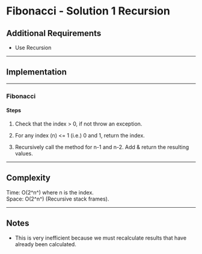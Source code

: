 # Fibonacci - Solution 1 Recursion

## Additional Requirements
- Use Recursion

---

## Implementation

---

### Fibonacci

#### Steps
1. Check that the index > 0, if not throw an exception.

2. For any index (n) <= 1 (i.e.) 0 and 1, return the index.

3. Recursively call the method for n-1 and n-2. Add & return the resulting
values.

---

## Complexity
Time: O(2^n^) where n is the index.  
Space: O(2^n^) (Recursive stack frames).  

---

## Notes
- This is very inefficient because we must recalculate results that have already
been calculated.

